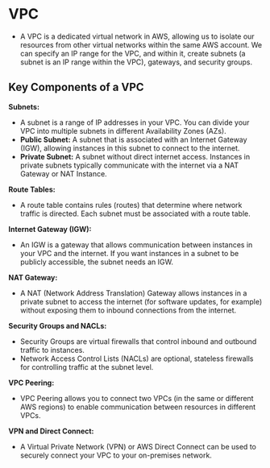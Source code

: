 #  VPC
- A VPC is a dedicated virtual network in AWS, allowing us to isolate our resources from other virtual networks within the same AWS account. We can specify an IP range for the VPC, and within it, create subnets (a subnet is an IP range within the VPC), gateways, and security groups.

## Key Components of a VPC

**Subnets:**
- A subnet is a range of IP addresses in your VPC. You can divide your VPC into multiple subnets in different Availability Zones (AZs).
- **Public Subnet:** A subnet that is associated with an Internet Gateway (IGW), allowing instances in this subnet to connect to the internet.
- **Private Subnet:** A subnet without direct internet access. Instances in private subnets typically communicate with the internet via a NAT Gateway or NAT Instance.

**Route Tables:**
- A route table contains rules (routes) that determine where network traffic is directed. Each subnet must be associated with a route table.

**Internet Gateway (IGW):**
- An IGW is a gateway that allows communication between instances in your VPC and the internet. If you want instances in a subnet to be publicly accessible, the subnet needs an IGW.

**NAT Gateway:**
- A NAT (Network Address Translation) Gateway allows instances in a private subnet to access the internet (for software updates, for example) without exposing them to inbound connections from the internet.

**Security Groups and NACLs:**
- Security Groups are virtual firewalls that control inbound and outbound traffic to instances.
- Network Access Control Lists (NACLs) are optional, stateless firewalls for controlling traffic at the subnet level.

**VPC Peering:**
- VPC Peering allows you to connect two VPCs (in the same or different AWS regions) to enable communication between resources in different VPCs.

**VPN and Direct Connect:**
- A Virtual Private Network (VPN) or AWS Direct Connect can be used to securely connect your VPC to your on-premises network.
  
